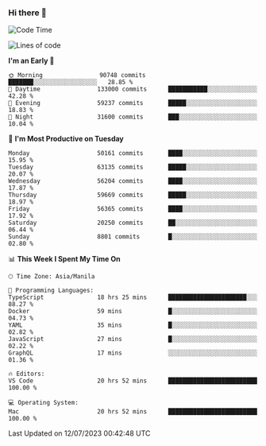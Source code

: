 ### Hi there 👋

<!--START_SECTION:waka-->
![Code Time](http://img.shields.io/badge/Code%20Time-4%2C154%20hrs%2055%20mins-blue)

![Lines of code](https://img.shields.io/badge/From%20Hello%20World%20I%27ve%20Written-115.1%20million%20lines%20of%20code-blue)

**I'm an Early 🐤** 

```text
🌞 Morning                90748 commits       ███████░░░░░░░░░░░░░░░░░░   28.85 % 
🌆 Daytime                133000 commits      ███████████░░░░░░░░░░░░░░   42.28 % 
🌃 Evening                59237 commits       █████░░░░░░░░░░░░░░░░░░░░   18.83 % 
🌙 Night                  31600 commits       ███░░░░░░░░░░░░░░░░░░░░░░   10.04 % 
```
📅 **I'm Most Productive on Tuesday** 

```text
Monday                   50161 commits       ████░░░░░░░░░░░░░░░░░░░░░   15.95 % 
Tuesday                  63135 commits       █████░░░░░░░░░░░░░░░░░░░░   20.07 % 
Wednesday                56204 commits       ████░░░░░░░░░░░░░░░░░░░░░   17.87 % 
Thursday                 59669 commits       █████░░░░░░░░░░░░░░░░░░░░   18.97 % 
Friday                   56365 commits       ████░░░░░░░░░░░░░░░░░░░░░   17.92 % 
Saturday                 20250 commits       ██░░░░░░░░░░░░░░░░░░░░░░░   06.44 % 
Sunday                   8801 commits        █░░░░░░░░░░░░░░░░░░░░░░░░   02.80 % 
```


📊 **This Week I Spent My Time On** 

```text
🕑︎ Time Zone: Asia/Manila

💬 Programming Languages: 
TypeScript               18 hrs 25 mins      ██████████████████████░░░   88.27 % 
Docker                   59 mins             █░░░░░░░░░░░░░░░░░░░░░░░░   04.73 % 
YAML                     35 mins             █░░░░░░░░░░░░░░░░░░░░░░░░   02.82 % 
JavaScript               27 mins             █░░░░░░░░░░░░░░░░░░░░░░░░   02.22 % 
GraphQL                  17 mins             ░░░░░░░░░░░░░░░░░░░░░░░░░   01.36 % 

🔥 Editors: 
VS Code                  20 hrs 52 mins      █████████████████████████   100.00 % 

💻 Operating System: 
Mac                      20 hrs 52 mins      █████████████████████████   100.00 % 
```


 Last Updated on 12/07/2023 00:42:48 UTC
<!--END_SECTION:waka-->


<!--
**rad182/rad182** is a ✨ _special_ ✨ repository because its `README.md` (this file) appears on your GitHub profile.

Here are some ideas to get you started:

- 🔭 I’m currently working on ...
- 🌱 I’m currently learning ...
- 👯 I’m looking to collaborate on ...
- 🤔 I’m looking for help with ...
- 💬 Ask me about ...
- 📫 How to reach me: ...
- 😄 Pronouns: ...
- ⚡ Fun fact: ...
-->
